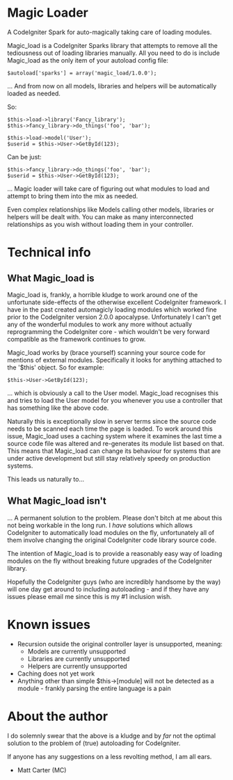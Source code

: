 Magic Loader
============

A CodeIgniter Spark for auto-magically taking care of loading modules.

Magic_load is a CodeIgniter Sparks library that attempts to remove all the tediousness out of loading libraries manually.
All you need to do is include Magic_load as the only item of your autoload config file:

	$autoload['sparks'] = array('magic_load/1.0.0');

... And from now on all models, libraries and helpers will be automatically loaded as needed.

So:

	$this->load->library('Fancy_library');
	$this->fancy_library->do_things('foo', 'bar');

	$this->load->model('User');
	$userid = $this->User->GetById(123);

Can be just:

	$this->fancy_library->do_things('foo', 'bar');
	$userid = $this->User->GetById(123);

... Magic loader will take care of figuring out what modules to load and attempt to bring them into the mix as needed.

Even complex relationships like Models calling other models, libraries or helpers will be dealt with. You can make as many interconnected relationships as you wish without loading them in your controller.


Technical info
==============

What Magic_load is
------------------

Magic_load is, frankly, a horrible kludge to work around one of the unfortunate side-effects of the otherwise excellent CodeIgniter framework. I have in the past created automagicly loading modules which worked fine prior to the CodeIgniter version 2.0.0 apocalypse.
Unfortunately I can't get any of the wonderful modules to work any more without actually reprogramming the CodeIgniter core - which wouldn't be very forward compatible as the framework continues to grow.

Magic_load works by (brace yourself) scanning your source code for mentions of external modules. Specifically it looks for anything attached to the '$this' object. So for example:

	$this->User->GetById(123);

... which is obviously a call to the User model. Magic_load recognises this and tries to load the User model for you whenever you use a controller that has something like the above code.


Naturally this is exceptionally slow in server terms since the source code needs to be scanned each time the page is loaded. To work around this issue, Magic_load uses a caching system where it examines the last time a source code file was altered and re-generates its module list based on that. This means that Magic_load can change its behaviour for systems that are under active development but still stay relatively speedy on production systems.

This leads us naturally to...


What Magic_load isn't
---------------------

... A permanent solution to the problem. Please don't bitch at me about this not being workable in the long run. I _have_ solutions which allows CodeIgniter to automatically load modules on the fly, unfortunately all of them involve changing the original CodeIgniter code library source code.

The intention of Magic_load is to provide a reasonably easy way of loading modules on the fly without breaking future upgrades of the CodeIgniter library.

Hopefully the CodeIgniter guys (who are incredibly handsome by the way) will one day get around to including autoloading - and if they have any issues please email me since this is my #1 inclusion wish.


Known issues
============
* Recursion outside the original controller layer is unsupported, meaning:
	- Models are currently unsupported
	- Libraries are currently unsupported
	- Helpers are currently unsupported
* Caching does not yet work
* Anything other than simple $this->[module] will not be detected as a module - frankly parsing the entire language is a pain


About the author
================

I do solemnly swear that the above is a kludge and by _far_ not the optimal solution to the problem of (true) autoloading for CodeIgniter.

If anyone has any suggestions on a less revolting method, I am all ears.

- Matt Carter (MC)
